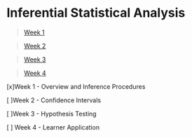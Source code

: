 # Inferential Statistical Analysis

> [Week 1](https://www.coursera.org/learn/inferential-statistical-analysis-python/home/week/1)

> [Week 2](https://www.coursera.org/learn/inferential-statistical-analysis-python/home/week/2)

> [Week 3](https://www.coursera.org/learn/inferential-statistical-analysis-python/home/week/3)

> [Week 4](https://www.coursera.org/learn/inferential-statistical-analysis-python/home/week/4)

[x]Week 1 - Overview and Inference Procedures 

[ ]Week 2 - Confidence Intervals 

[ ]Week 3 - Hypothesis Testing

[ ] Week 4 - Learner Application

